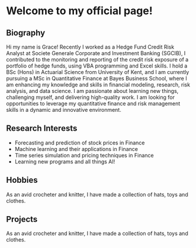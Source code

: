 <link rel="stylesheet" href="style.css">

<h1> Welcome to my official page!</h1>


  <div id="Biography">
    <h2> Biography </h2>
    <p>Hi my name is Grace! Recently I worked as a Hedge Fund Credit Risk Analyst at Societe Generale Corporate and Investment Banking (SGCIB), I contributed to the monitoring and reporting of the credit risk exposure of a portfolio of hedge funds, using VBA programming and Excel skills. I hold a BSc (Hons) in Actuarial Science from University of Kent, and I am currently pursuing a MSc in Quantitative Finance at Bayes Business School, where I am enhancing my knowledge and skills in financial modeling, research, risk analysis, and data science. I am passionate about learning new things, challenging myself, and delivering high-quality work. I am looking for opportunities to leverage my quantitative finance and risk management skills in a dynamic and innovative environment.</p>
  </div>
  <div id="Notes">
    <h2>Research Interests</h2>
<ul>
  <li> Forecasting and prediction of stock prices in Finance</li>
  <li> Machine learning and their applications in Finance</li>
  <li> Time series simulation and pricing techniques in Finance</li>
  <li> Learning new programs and all things AI! </li>
</ul>

  </div>
  <div id="Hobbies">
    <h2>Hobbies</h2>
    <p>As an avid crocheter and knitter, I have made a collection of hats, toys and clothes.</p>
  </div>

 </div>
  <div id="Projects">
    <h2>Projects</h2>
    <p>As an avid crocheter and knitter, I have made a collection of hats, toys and clothes.</p>
  </div>
